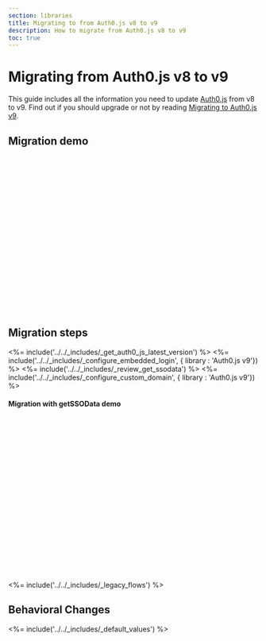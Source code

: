 ```yaml
---
section: libraries
title: Migrating to from Auth0.js v8 to v9
description: How to migrate from Auth0.js v8 to v9
toc: true
---
```

# Migrating from Auth0.js v8 to v9

This guide includes all the information you need to update [Auth0.js](/libraries/auth0js) from v8 to v9.  Find out if you should upgrade or not by reading [Migrating to Auth0.js v9](/libraries/auth0js/v9/migration-guide).

## Migration demo

<script src="https://fast.wistia.com/embed/medias/bxwxqkiopo.jsonp" async></script><script src="https://fast.wistia.com/assets/external/E-v1.js" async></script><div class="wistia_responsive_padding" style="padding:62.5% 0 0 0;position:relative;"><div class="wistia_responsive_wrapper" style="height:100%;left:0;position:absolute;top:0;width:100%;"><div class="wistia_embed wistia_async_bxwxqkiopo videoFoam=true" style="height:100%;width:100%">&nbsp;</div></div></div>

## Migration steps

<%= include('../../_includes/_get_auth0_js_latest_version') %>
<%= include('../../_includes/_configure_embedded_login', { library : 'Auth0.js v9'}) %>
<%= include('../../_includes/_review_get_ssodata') %>
<%= include('../../_includes/_configure_custom_domain', { library : 'Auth0.js v9'}) %>

#### Migration with getSSOData demo

<script src="https://fast.wistia.com/embed/medias/is2d4ocwwn.jsonp" async></script><script src="https://fast.wistia.com/assets/external/E-v1.js" async></script><div class="wistia_responsive_padding" style="padding:62.5% 0 0 0;position:relative;"><div class="wistia_responsive_wrapper" style="height:100%;left:0;position:absolute;top:0;width:100%;"><div class="wistia_embed wistia_async_is2d4ocwwn videoFoam=true" style="height:100%;width:100%">&nbsp;</div></div></div>

<%= include('../../_includes/_legacy_flows') %>

## Behavioral Changes

<%= include('../../_includes/_default_values') %>

